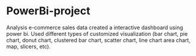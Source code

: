 # PowerBi-project
Analysis e-commerce sales data created a interactive dashboard  using power bi. Used different types of customized visualization (bar chart, pie chart, donut chart, clustered bar chart, scatter chart, line chart area chart, map, slicers, etc).    
